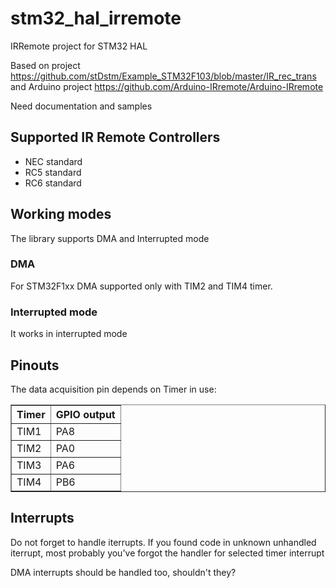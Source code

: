 # stm32_hal_irremote

IRRemote project for STM32 HAL

Based on project https://github.com/stDstm/Example_STM32F103/blob/master/IR_rec_trans and Arduino project https://github.com/Arduino-IRremote/Arduino-IRremote


Need documentation and samples


## Supported IR Remote Controllers
* NEC standard
* RC5 standard
* RC6 standard

## Working modes
The library supports DMA and Interrupted mode

### DMA
For STM32F1xx DMA supported only with TIM2 and TIM4 timer.

### Interrupted mode
It works in interrupted mode

## Pinouts
The data acquisition pin depends on Timer in use:
<table border=1>
<tr><th>Timer</th><th>GPIO output</th></tr>
<tr><td>TIM1</td><td>PA8</td></tr>
<tr><td>TIM2</td><td>PA0</td></tr>
<tr><td>TIM3</td><td>PA6</td></tr>
<tr><td>TIM4</td><td>PB6</td></tr>
</table>

## Interrupts
Do not forget to handle iterrupts.
If you found code in unknown unhandled iterrupt, 
most probably you've forgot the handler for selected timer interrupt

DMA interrupts should be handled too, shouldn't they?